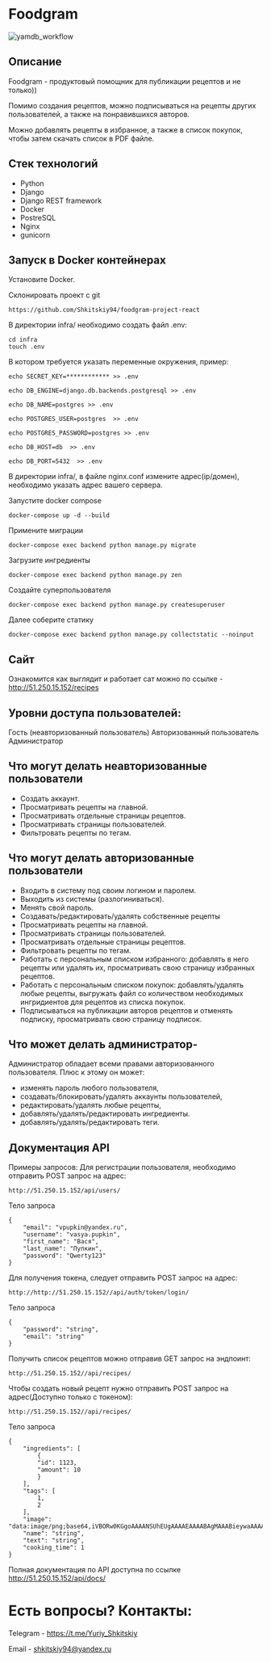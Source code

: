 # Foodgram
![yamdb_workflow](https://github.com/Shkitskiy94/foodgram-project-react/actions/workflows/foodgram_workflow.yml/badge.svg)

## Описание

Foodgram - продуктовый помощник для публикации рецептов и не только))

Помимо создания рецептов, можно подписываться на рецепты других пользователей, а также на понравившихся авторов. 

Можно добавлять рецепты в избранное, а также в список покупок, чтобы затем скачать список в PDF файле. 

## Стек технологий

- Python
- Django
- Django REST framework
- Docker
- PostreSQL
- Nginx
- gunicorn

## Запуск в Docker контейнерах

Установите Docker.

Склонировать проект с git
```
https://github.com/Shkitskiy94/foodgram-project-react
```

В директории infra/ необходимо создать файл .env:
```
cd infra
touch .env
```

В котором требуется указать переменные окружения, пример:
```
echo SECRET_KEY=************ >> .env

echo DB_ENGINE=django.db.backends.postgresql >> .env

echo DB_NAME=postgres >> .env

echo POSTGRES_USER=postgres  >> .env

echo POSTGRES_PASSWORD=postgres >> .env

echo DB_HOST=db  >> .env

echo DB_PORT=5432  >> .env
```

В директории infra/, в файле nginx.conf измените адрес(ip/домен), необходимо указать адрес вашего сервера.

Запустите docker compose
```
docker-compose up -d --build
```

Примените миграции
```
docker-compose exec backend python manage.py migrate
```

Загрузите ингредиенты
```
docker-compose exec backend python manage.py zen
```

Создайте суперпользователя
```
docker-compose exec backend python manage.py createsuperuser
```

Далее соберите статику
```
docker-compose exec backend python manage.py collectstatic --noinput
```

## Сайт

Ознакомится как выглядит и работает сат можно по ссылке - http://51.250.15.152/recipes

## Уровни доступа пользователей:
Гость (неавторизованный пользователь)
Авторизованный пользователь
Администратор

## Что могут делать неавторизованные пользователи
- Создать аккаунт.
- Просматривать рецепты на главной.
- Просматривать отдельные страницы рецептов.
- Просматривать страницы пользователей.
- Фильтровать рецепты по тегам.

## Что могут делать авторизованные пользователи
- Входить в систему под своим логином и паролем.
- Выходить из системы (разлогиниваться).
- Менять свой пароль.
- Создавать/редактировать/удалять собственные рецепты
- Просматривать рецепты на главной.
- Просматривать страницы пользователей.
- Просматривать отдельные страницы рецептов.
- Фильтровать рецепты по тегам.
- Работать с персональным списком избранного: добавлять в него рецепты или удалять их, просматривать свою страницу избранных рецептов.
- Работать с персональным списком покупок: добавлять/удалять любые рецепты, выгружать файл со количеством необходимых ингридиентов для рецептов из списка покупок.
- Подписываться на публикации авторов рецептов и отменять подписку, просматривать свою страницу подписок.

## Что может делать администратор- 
Администратор обладает всеми правами авторизованного пользователя. 
Плюс к этому он может:
- изменять пароль любого пользователя,
- создавать/блокировать/удалять аккаунты пользователей,
- редактировать/удалять любые рецепты,
- добавлять/удалять/редактировать ингредиенты.
- добавлять/удалять/редактировать теги.

## Документация API
Примеры запросов:
Для регистрации пользователя, необходимо отправить POST запрос на адрес:
```
http://51.250.15.152/api/users/
```
Тело запроса
```
{
    "email": "vpupkin@yandex.ru",
    "username": "vasya.pupkin",
    "first_name": "Вася",
    "last_name": "Пупкин",
    "password": "Qwerty123"
}
```

Для получения токена, следует отправить POST запрос на адрес:
```
http://http://51.250.15.152//api/auth/token/login/
```
Тело запроса
```
{
    "password": "string",
    "email": "string"
}
```

Получить список рецептов можно отправив GET запрос на эндпоинт:
```
http://51.250.15.152//api/recipes/
```

Чтобы создать новый рецепт нужно отправить POST запрос на адрес(Доступно только с токеном):
```
http://51.250.15.152//api/recipes/
```

Тело запроса
```
{
    "ingredients": [
        {
        "id": 1123,
        "amount": 10
        }
    ],
    "tags": [
        1,
        2
    ],
    "image": "data:image/png;base64,iVBORw0KGgoAAAANSUhEUgAAAAEAAAABAgMAAABieywaAAAACVBMVEUAAAD///9fX1/S0ecCAAAACXBIWXMAAA7EAAAOxAGVKw4bAAAACklEQVQImWNoAAAAggCByxOyYQAAAABJRU5ErkJggg==",
    "name": "string",
    "text": "string",
    "cooking_time": 1
}
```

Полная документация по API доступна по ссылке  http://51.250.15.152/api/docs/


# Есть вопросы? Контакты:

Telegram - https://t.me/Yuriy_Shkitskiy

Email - shkitskiy94@yandex.ru